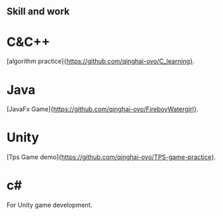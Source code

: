 ## Skill and work
# C&C++
[algorithm practice]{https://github.com/qinghai-ovo/C_learning}.
# Java
[JavaFx Game]{https://github.com/qinghai-ovo/FireboyWatergirl}.
# Unity
[Tps Game demo]{https://github.com/qinghai-ovo/TPS-game-practice}.
# c#
For Unity game development.
<!--
**qinghai-ovo/qinghai-ovo** is a ✨ _special_ ✨ repository because its `README.md` (this file) appears on your GitHub profile.

Here are some ideas to get you started:

- 🔭 I’m currently working on ...
- 🌱 I’m currently learning ...
- 👯 I’m looking to collaborate on ...
- 🤔 I’m looking for help with ...
- 💬 Ask me about ...
- 📫 How to reach me: ...
- 😄 Pronouns: ...
- ⚡ Fun fact: ...
-->
